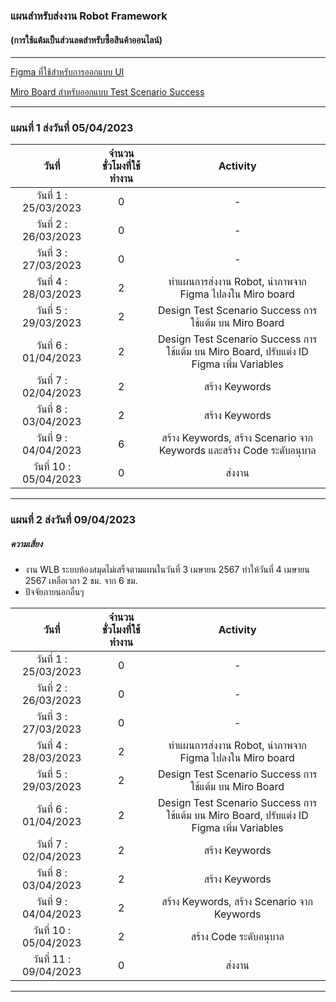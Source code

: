 ### แผนสำหรับส่งงาน Robot Framework
#### (การใช้แต้มเป็นส่วนลดสำหรับซื้อสินค้าออนไลน์)

---

[Figma ที่ใช้สำหรับการออกแบบ UI](https://www.figma.com/file/UOcQhT9hPjlmqRAH8k4jNE/Web-SCK?type=design&node-id=24-1845&mode=design&t=MorE3GIvcVlvghmK-0)



[Miro Board สำหรับออกแบบ Test Scenario Success ](https://miro.com/app/board/uXjVKcyxM6s=/?moveToWidget=3458764583831527361&cot=14)

---

### แผนที่ 1 ส่งวันที่ 05/04/2023
|วันที่|จำนวนชั่วโมงที่ใช้ทำงาน|Activity|
|:----:|:----:|:----:|
|วันที่ 1 : 25/03/2023|0|-|
|วันที่ 2 : 26/03/2023|0|-|
|วันที่ 3 : 27/03/2023|0|-|
|วันที่ 4 : 28/03/2023|2|ทำแผนการส่งงาน Robot, นำภาพจาก Figma ไปลงใน Miro board|
|วันที่ 5 : 29/03/2023|2|Design Test Scenario Success การใช้แต้ม บน Miro Board|
|วันที่ 6 : 01/04/2023|2|Design Test Scenario Success การใช้แต้ม บน Miro Board, ปรับแต่ง ID Figma เพิ่ม Variables|
|วันที่ 7 : 02/04/2023|2|สร้าง Keywords|
|วันที่ 8 : 03/04/2023|2|สร้าง Keywords|
|วันที่ 9 : 04/04/2023|6|สร้าง Keywords, สร้าง Scenario จาก Keywords และสร้าง Code ระดับอนุบาล|
|วันที่ 10 : 05/04/2023|0|ส่งงาน|

---

### แผนที่ 2 ส่งวันที่ 09/04/2023
##### ความเสี่ยง 
- งาน WLB ระบบห้องสมุดไม่เสร็จตามแผนในวันที่ 3 เมษายน 2567 ทำให้วันที่ 4 เมษายน 2567 เหลือเวลา 2 ชม. จาก 6 ชม.
- ปัจจัยภายนอกอื่นๆ

|วันที่|จำนวนชั่วโมงที่ใช้ทำงาน|Activity|
|:----:|:----:|:----:|
|วันที่ 1 : 25/03/2023|0|-|
|วันที่ 2 : 26/03/2023|0|-|
|วันที่ 3 : 27/03/2023|0|-|
|วันที่ 4 : 28/03/2023|2|ทำแผนการส่งงาน Robot, นำภาพจาก Figma ไปลงใน Miro board|
|วันที่ 5 : 29/03/2023|2|Design Test Scenario Success การใช้แต้ม บน Miro Board|
|วันที่ 6 : 01/04/2023|2|Design Test Scenario Success การใช้แต้ม บน Miro Board, ปรับแต่ง ID Figma เพิ่ม Variables|
|วันที่ 7 : 02/04/2023|2|สร้าง Keywords|
|วันที่ 8 : 03/04/2023|2|สร้าง Keywords|
|วันที่ 9 : 04/04/2023|2|สร้าง Keywords, สร้าง Scenario จาก Keywords|
|วันที่ 10 : 05/04/2023|2|สร้าง Code ระดับอนุบาล|
|วันที่ 11 : 09/04/2023|0|ส่งงาน|

---
